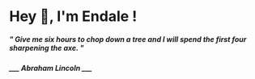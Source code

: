 <h1 title="head"> Hey 👋, I'm Endale !</h1>

**<h5><i>" Give me six hours to chop down a tree and I will spend the first four sharpening the axe. "</i></h5>**

*<b>___ Abraham Lincoln ___</b>*
